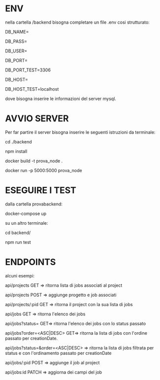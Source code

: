 # ENV

nella cartella /backend bisogna completare un file .env cosi strutturato:

DB_NAME=

DB_PASS=

DB_USER=

DB_PORT=

DB_PORT_TEST=3306

DB_HOST=

DB_HOST_TEST=localhost

dove bisogna inserire le informazioni del server mysql.

# AVVIO SERVER

Per far partire il server bisogna inserire le seguenti istruzioni da terminale:

cd ./backend

npm install

docker build -t prova_node .

docker run -p 5000:5000 prova_node

# ESEGUIRE I TEST

dalla cartella provabackend:

docker-compose up

su un altro terminale:

cd backend/

npm run test


# ENDPOINTS

alcuni esempi:

api/projects GET => ritorna lista di jobs associati al project

api/projects POST => aggiunge progetto e job associati

api/projects/:pid GET => ritorna il project con la sua lista di jobs

api/jobs GET => ritorna l'elenco dei jobs

api/jobs?status=<status>  GET=> ritorna l'elenco dei jobs con lo status passato 
  
api/jobs?order=<ASC|DESC> GET=> ritorna la lista di jobs con l'ordine passato per creationDate.

api/jobs?status=<status>&order=<ASC|DESC> => ritorna la lista di jobs filtrata per status e con l'ordinamento passato per creationDate
  
api/jobs/:pid POST => aggiunge il job al project
  
api/jobs:id PATCH => aggiorna dei campi del job

